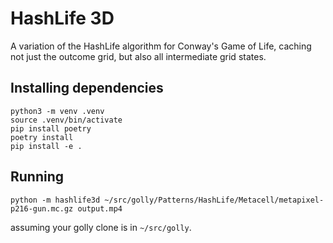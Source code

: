 # HashLife 3D

A variation of the HashLife algorithm for Conway's Game of Life, caching not
just the outcome grid, but also all intermediate grid states.

## Installing dependencies

```
python3 -m venv .venv
source .venv/bin/activate
pip install poetry
poetry install
pip install -e .
```

## Running

```
python -m hashlife3d ~/src/golly/Patterns/HashLife/Metacell/metapixel-p216-gun.mc.gz output.mp4
```

assuming your golly clone is in `~/src/golly`.
